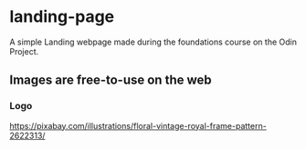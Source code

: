 # landing-page

 A simple Landing webpage made during the foundations course on the Odin Project.

## Images are free-to-use on the web
### Logo
https://pixabay.com/illustrations/floral-vintage-royal-frame-pattern-2622313/